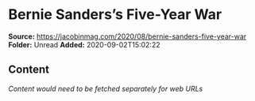 # Bernie Sanders’s Five-Year War

**Source:** https://jacobinmag.com/2020/08/bernie-sanders-five-year-war
**Folder:** Unread
**Added:** 2020-09-02T15:02:22




## Content
*Content would need to be fetched separately for web URLs*
